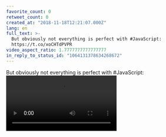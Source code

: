 ```yaml
---
favorite_count: 0
retweet_count: 0
created_at: "2018-11-18T12:21:07.000Z"
lang: en
full_text: >-
  But obviously not everything is perfect with #JavaScript:
  https://t.co/xoCHTdPVPR
video_aspect_ratio: 1.7777777777777777
in_reply_to_status_id: "1064131378634268672"
---
```


But obviously not everything is perfect with #JavaScript:
![Embedded Video](https://twitter-media-coderbyheart.s3.eu-north-1.amazonaws.com/1064131386318176257-HL3FMqeLu8a3O_8r.mp4)
